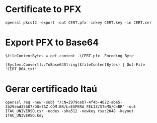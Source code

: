 # Certificate to PFX
`openssl pkcs12 -export -out CERT.pfx -inkey CERT.key -in CERT.cer`

# Export PFX to Base64
`$fileContentBytes = get-content .\CERT.pfx -Encoding Byte`

`[System.Convert]::ToBase64String($fileContentBytes) | Out-File 'CERT_B64.txt'`

# Gerar certificado Itaú
`openssl req -new -subj "/CN=2979ceb7-4f4b-4822-abe5-2b29ead35687/OU=7AZ.COM.BR/L=ESPERA FELIZ/ST=MG/C=BR" -out ITAU_UNIVERSO.csr -nodes -sha512 -newkey rsa:2048 -keyout ITAU_UNIVERSO.key`
